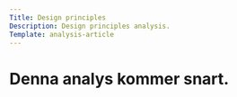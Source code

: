 ```yaml
---
Title: Design principles
Description: Design principles analysis.
Template: analysis-article
---
```


# Denna analys kommer snart.
